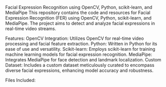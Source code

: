 Facial Expression Recognition using OpenCV, Python, scikit-learn, and MediaPipe
This repository contains the code and resources for Facial Expression Recognition (FER) using OpenCV, Python, scikit-learn, and MediaPipe. The project aims to detect and analyze facial expressions in real-time video streams.

Features:
OpenCV Integration: Utilizes OpenCV for real-time video processing and facial feature extraction.
Python: Written in Python for its ease of use and versatility.
Scikit-learn: Employs scikit-learn for training machine learning models for facial expression recognition.
MediaPipe: Integrates MediaPipe for face detection and landmark localization.
Custom Dataset: Includes a custom dataset meticulously curated to encompass diverse facial expressions, enhancing model accuracy and robustness.

Files Included:

